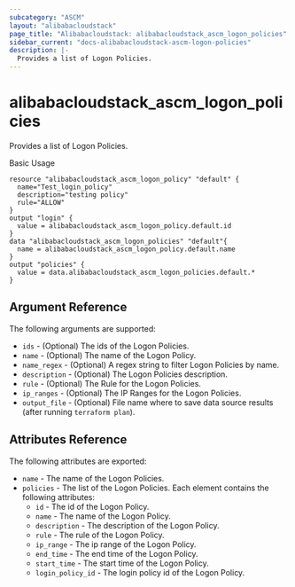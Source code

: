 ```yaml
---
subcategory: "ASCM"
layout: "alibabacloudstack"
page_title: "Alibabacloudstack: alibabacloudstack_ascm_logon_policies"
sidebar_current: "docs-alibabacloudstack-ascm-logon-policies"
description: |-
  Provides a list of Logon Policies.
---
```

# alibabacloudstack\_ascm\_logon\_policies

Provides a list of Logon Policies.

Basic Usage

```
resource "alibabacloudstack_ascm_logon_policy" "default" {
  name="Test_login_policy"
  description="testing policy"
  rule="ALLOW"
}
output "login" {
  value = alibabacloudstack_ascm_logon_policy.default.id
}
data "alibabacloudstack_ascm_logon_policies" "default"{
  name = alibabacloudstack_ascm_logon_policy.default.name
}
output "policies" {
  value = data.alibabacloudstack_ascm_logon_policies.default.*
}
```
## Argument Reference

The following arguments are supported:

* `ids` - (Optional) The ids of the Logon Policies.
* `name` - (Optional) The name of the Logon Policy.
* `name_regex` - (Optional) A regex string to filter Logon Policies by name.
* `description` - (Optional) The Logon Policies description.
* `rule` - (Optional) The Rule for the Logon Policies.
* `ip_ranges` - (Optional) The IP Ranges for the Logon Policies.
* `output_file` - (Optional) File name where to save data source results (after running `terraform plan`).

## Attributes Reference

The following attributes are exported:

* `name` - The name of the Logon Policies. 
* `policies` - The list of the Logon Policies. Each element contains the following attributes:
    * `id` - The id of the Logon Policy.
    * `name` - The name of the Logon Policy.
    * `description` - The description of the Logon Policy.
    * `rule` - The rule of the Logon Policy.
    * `ip_range` - The ip range of the Logon Policy.
    * `end_time` - The end time of the Logon Policy.
    * `start_time` - The start time of the Logon Policy.
    * `login_policy_id` - The login policy id of the Logon Policy.

